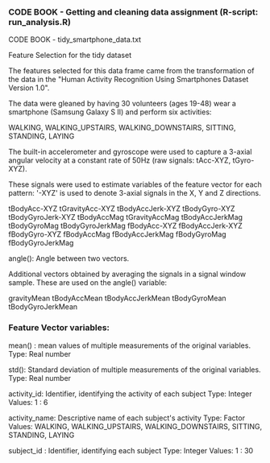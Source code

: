 

### CODE BOOK - Getting and cleaning data assignment (R-script: run_analysis.R)

CODE BOOK - tidy_smartphone_data.txt

Feature Selection for the tidy dataset

The features selected for this data frame came from the transformation of the data in the "Human Activity Recognition Using Smartphones Dataset Version 1.0".

The data were gleaned by having 30 volunteers (ages 19-48) wear a smartphone (Samsung Galaxy S II) and perform six activities:

WALKING, WALKING_UPSTAIRS, WALKING_DOWNSTAIRS, SITTING, STANDING, LAYING

The built-in accelerometer and gyroscope were used to capture a 3-axial angular velocity at a constant rate of 50Hz (raw signals: tAcc-XYZ, tGyro-XYZ).

These signals were used to estimate variables of the feature vector for each pattern:
'-XYZ' is used to denote 3-axial signals in the X, Y and Z directions.

tBodyAcc-XYZ tGravityAcc-XYZ tBodyAccJerk-XYZ tBodyGyro-XYZ tBodyGyroJerk-XYZ tBodyAccMag tGravityAccMag 
tBodyAccJerkMag tBodyGyroMag tBodyGyroJerkMag fBodyAcc-XYZ fBodyAccJerk-XYZ 
fBodyGyro-XYZ fBodyAccMag fBodyAccJerkMag fBodyGyroMag fBodyGyroJerkMag

angle(): Angle between two vectors.

Additional vectors obtained by averaging the signals in a signal window sample. These are used on the angle() variable:

gravityMean tBodyAccMean tBodyAccJerkMean tBodyGyroMean tBodyGyroJerkMean

### Feature Vector variables:

mean() : mean values of multiple measurements of the original variables. Type: Real number

std(): Standard deviation of multiple measurements of the original variables. Type: Real number

activity_id: Identifier, identifying the activity of each subject Type: Integer Values: 1 : 6

activity_name: Descriptive name of each subject's activity Type: Factor Values: WALKING, WALKING_UPSTAIRS, WALKING_DOWNSTAIRS, SITTING, STANDING, LAYING

subject_id : Identifier, identifying each subject Type: Integer Values: 1 : 30